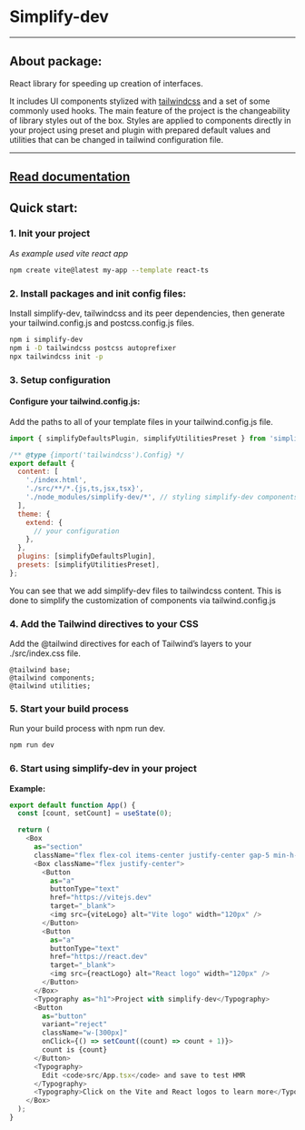 # Simplify-dev

---

## About package:

React library for speeding up creation of interfaces.

It includes UI components stylized with [tailwindcss](https://tailwindcss.com/) and a set of some commonly used hooks. The main feature of the project is the changeability of library styles out of the box. Styles are applied to components directly in your project using preset and plugin with prepared default values and utilities that can be changed in tailwind configuration file.

---

## [Read documentation](https://github.com/ultrasonicdevs/simplify-dev/wiki)

## Quick start:

### 1. Init your project

_As example used vite react app_

```bash
npm create vite@latest my-app --template react-ts
```

### 2. Install packages and init config files:

Install simplify-dev, tailwindcss and its peer dependencies, then generate your tailwind.config.js and postcss.config.js files.

```bash
npm i simplify-dev
npm i -D tailwindcss postcss autoprefixer
npx tailwindcss init -p
```

### 3. Setup configuration

#### Configure your tailwind.config.js:

Add the paths to all of your template files in your tailwind.config.js file.

```js
import { simplifyDefaultsPlugin, simplifyUtilitiesPreset } from 'simplify-dev';

/** @type {import('tailwindcss').Config} */
export default {
  content: [
    './index.html',
    './src/**/*.{js,ts,jsx,tsx}',
    './node_modules/simplify-dev/*', // styling simplify-dev components
  ],
  theme: {
    extend: {
      // your configuration
    },
  },
  plugins: [simplifyDefaultsPlugin],
  presets: [simplifyUtilitiesPreset],
};
```

You can see that we add simplify-dev files to tailwindcss content. This is done to simplify the customization of components via tailwind.config.js

### 4. Add the Tailwind directives to your CSS

Add the @tailwind directives for each of Tailwind’s layers to your ./src/index.css file.

```
@tailwind base;
@tailwind components;
@tailwind utilities;
```

### 5. Start your build process

Run your build process with npm run dev.

```bash
npm run dev
```

### 6. Start using simplify-dev in your project

**Example:**

```js
export default function App() {
  const [count, setCount] = useState(0);

  return (
    <Box
      as="section"
      className="flex flex-col items-center justify-center gap-5 min-h-screen">
      <Box className="flex justify-center">
        <Button
          as="a"
          buttonType="text"
          href="https://vitejs.dev"
          target="_blank">
          <img src={viteLogo} alt="Vite logo" width="120px" />
        </Button>
        <Button
          as="a"
          buttonType="text"
          href="https://react.dev"
          target="_blank">
          <img src={reactLogo} alt="React logo" width="120px" />
        </Button>
      </Box>
      <Typography as="h1">Project with simplify-dev</Typography>
      <Button
        as="button"
        variant="reject"
        className="w-[300px]"
        onClick={() => setCount((count) => count + 1)}>
        count is {count}
      </Button>
      <Typography>
        Edit <code>src/App.tsx</code> and save to test HMR
      </Typography>
      <Typography>Click on the Vite and React logos to learn more</Typography>
    </Box>
  );
}
```

